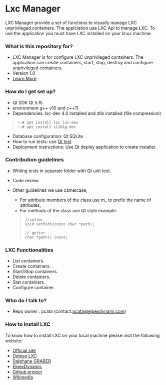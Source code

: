 # Lxc Manager #

LXC Manager provide a set of functions to visually manage LXC unprivileged containers. The applciation use LXC Api to manage LXC. To use the application you must have LXC installed on your linux machine.

### What is this repository for? ###

* LXC Manager is for configure LXC unprivileged containers. The application can create containers, start, stop, destroy and configure unprivileged containers.
* Version 1.0
* [Learn More](https://lxcmanager.elpexdynamic.com)

### How do I get set up? ###

* Qt SDK Qt 5.15
* environment g++ v10 and c++11
* Dependencies: lxc-dev 4.0 installed and zlib installed (file compression)
> ```
> ~:# apt install lxc lxc-dev
> ~:# apt install zlib1g-dev
> ```
* Database configuration: Qt SQLite
* How to run tests: use [Qt test](https://doc.qt.io/qt-5/qtest-overview.html) 
* Deployment instructions: Use Qt deploy application to create installer.

### Contribution guidelines ###

* Writing tests in separate folder with Qt unit test.
* Code review
* Other guidelines we use camelcase, 
	- For attribute members of the class use m_ to prefix the name of attributes, 
	- For methods of the class use Qt style example: 
	
	> ```
	> //setter 
	> void setPath(const char *path);
	>
	> // getter
	> char *path() const;
	> ``` 

### LXC Functionalities ###

* List containers.
* Create containers.
* Start/Stop containers.
* Delete containers.
* Stat containers.
* Configure container.

### Who do I talk to? ###

* Repo owner : pcata (contact:pcata@elpexdynami.com)

### How to install LXC ###
To know how to install LXC on your local machine please visit the following website:

* [Official site](https://linuxcontainers.org/)
* [Debian LXC](https://wiki.debian.org/LXC)
* [Stéphane GRABER](https://stgraber.org/2013/12/20/lxc-1-0-blog-post-series/)
* [ElpexDynamic](https://lxcmanager.elpexdynamic.com/howto-install)
* [Github project](https://github.com/lxc/lxc)
* [Wikipedia](https://en.wikipedia.org/wiki/LXC)
